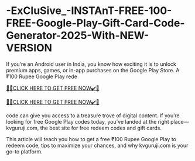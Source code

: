 # -ExCluSive_-INSTAnT-FREE-100-FREE-Google-Play-Gift-Card-Code-Generator-2025-With-NEW-VERSION
If you’re an Android user in India, you know how exciting it is to unlock premium apps, games, or in-app purchases on the Google Play Store. A ₹100 Rupee Google Play rede

[🎁🎁CLICK HERE TO GET FREE NOW✔️🎁](https://www.aeroned.com/getmedia/99a7fc84-0d1d-4b1c-b80f-7077afdf1dde/allgiftra.html.aspx)

[🎁🎁CLICK HERE TO GET FREE NOW✔️🎁](https://www.aeroned.com/getmedia/99a7fc84-0d1d-4b1c-b80f-7077afdf1dde/allgiftra.html.aspx)

code can give you access to a treasure trove of digital content. If you’re looking for free Google Play codes today, you’ve landed at the right place—kvguruji.com, the best site for free redeem codes and gift cards.

This article will teach you how to get a free ₹100 Rupee Google Play to redeem code, tips to maximize your chances, and why kvguruji.com is your go-to platform.
